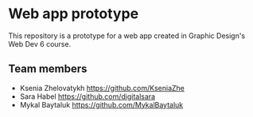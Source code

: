 # Web app prototype

This repository is a prototype for a web app created in Graphic Design's Web Dev 6 course.

## Team members

- Ksenia Zhelovatykh <https://github.com/KseniaZhe>
- Sara Habel <https://github.com/digitalsara>
- Mykal Baytaluk <https://github.com/MykalBaytaluk>
